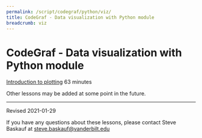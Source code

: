 ```yaml
---
permalink: /script/codegraf/python/viz/
title: CodeGraf - Data visualization with Python module
breadcrumb: viz
---
```


# CodeGraf - Data visualization with Python module

[Introduction to plotting](010) 63 minutes

Other lessons may be added at some point in the future.

----

Revised 2021-01-29

If you have any questions about these lessons, please contact Steve Baskauf at [steve.baskauf@vanderbilt.edu](mailto:steve.baskauf@vanderbilt.edu)
